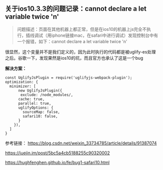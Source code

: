 

## 关于ios10.3.3的问题记录：cannot declare a let variable twice 'n'
> 问题描述：页面在其他机器上都正常，但是在ios10的机器上js完全不执行，插线调试（用iphone链接mac，在safari中进行调试）发现控制台中有一个报错，如下：cannot declare a let variable twice 'n'

很显然，这个变量并不是我们定义的，因为此时执行的代码都是被uglify-es处理之后。谷歌一下，发现果然是ios10的坑，而且官方也承认了这是一个bug

**解决方案：**

```
const UglifyJsPlugin = require('uglifyjs-webpack-plugin');
optimization: {
  minimizer: [
      new UglifyJsPlugin({
       exclude: /node_modules/,
      cache: true,
      parallel: true,
      uglifyOptions: {
        sourceMap: false,
        safari10: false,
      }
    }),
  ]
}
```
参考链接：
<https://blog.csdn.net/weixin_33734785/article/details/91387074>

<https://juejin.im/post/5bc5a4cb5188255c90320002>

<https://hughfenghen.github.io/fe/bug1-safari10.html>

